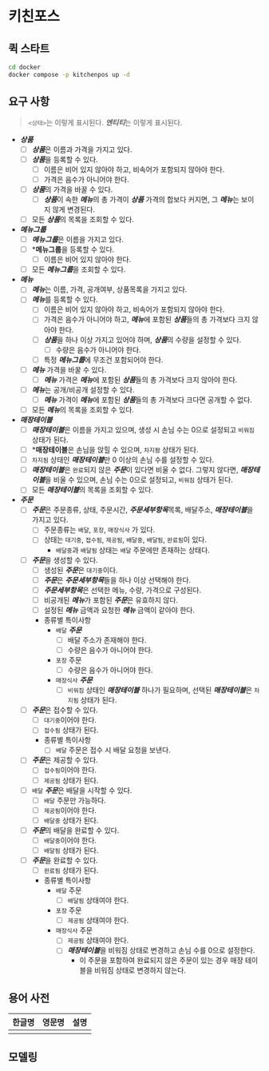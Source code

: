 # 키친포스

## 퀵 스타트

```sh
cd docker
docker compose -p kitchenpos up -d
```

## 요구 사항
> `<상태>`는 이렇게 표시된다.
> ***엔티티***는 이렇게 표시된다.

- ***상품***
    - [ ] ***상품***은 이름과 가격을 가지고 있다.
    - [ ] ***상품***을 등록할 수 있다.
        - [ ] 이름은 비어 있지 않아야 하고, 비속어가 포함되지 않아야 한다.
        - [ ] 가격은 음수가 아니어야 한다.
    - [ ] ***상품***의 가격을 바꿀 수 있다.
        - [ ] ***상품***이 속한 ***메뉴***의 총 가격이 ***상품*** 가격의 합보다 커지면, 그 ***메뉴***는 보이지 않게 변경된다.
    - [ ] 모든 ***상품***의 목록을 조회할 수 있다.
- ***메뉴그룹***
    - [ ] ***메뉴그룹***은 이름을 가지고 있다.
    - [ ] ***메뉴그룹**을 등록할 수 있다.
        - [ ] 이름은 비어 있지 않아야 한다.
    - [ ] 모든 ***메뉴그룹***을 조회할 수 있다.
- ***메뉴***
    - [ ] ***메뉴***는 이름, 가격, 공개여부, 상품목록을 가지고 있다.
    - [ ] ***메뉴***를 등록할 수 있다.
        - [ ] 이름은 비어 있지 않아야 하고, 비속어가 포함되지 않아야 한다.
        - [ ] 가격은 음수가 아니어야 하고, ***메뉴***에 포함된 ***상품***들의 총 가격보다 크지 않아야 한다.
        - [ ] ***상품***을 하나 이상 가지고 있어야 하며, ***상품***의 수량을 설정할 수 있다.
            - [ ] 수량은 음수가 아니어야 한다.
        - [ ] 특정 ***메뉴그룹***에 무조건 포함되어야 한다.
    - [ ] ***메뉴*** 가격을 바꿀 수 있다.
        - [ ] ***메뉴*** 가격은 ***메뉴***에 포함된 ***상품***들의 총 가격보다 크지 않아야 한다.
    - [ ] ***메뉴***는 공개/비공개 설정할 수 있다.
        - [ ] ***메뉴*** 가격이 ***메뉴***에 포함된 ***상품***들의 총 가격보다 크다면 공개할 수 없다.
    - [ ] 모든 ***메뉴***의 목록을 조회할 수 있다.
- ***매장테이블***
    - [ ] ***매장테이블***은 이름을 가지고 있으며, 생성 시 손님 수는 0으로 설정되고 `비워짐` 상태가 된다.
    - [ ] ***매장테이블**은 손님을 앉힐 수 있으며, `차지돰` 상태가 된다.
    - [ ] `차지됨` 상태인 ***매장테이블***만 0 이상의 손님 수를 설정할 수 있다.
    - [ ] ***매장테이블***은 `완료`되지 않은 ***주문***이 있다면 비울 수 없다. 그렇지 않다면, ***매장테이블***을 비울 수 있으며, 손님 수는 0으로 설정되고, `비워짐` 상태가 된다.
    - [ ] 모든 ***매장테이블***의 목록을 조회할 수 있다.
- ***주문***
    - [ ] ***주문***은 주문종류, 상태, 주문시간, ***주문세부항목***목록, 배달주소, ***매장테이블***을 가지고 있다.
        - [ ] 주문종류는 `배달`, `포장`, `매장식사`  가 있다.
        - [ ] 상태는 `대기중`, `접수됨`, `제공됨`, `배달중`, `배달됨`, `완료됨`이 있다.
            - `배달중`과 `배달됨` 상태는 `배달` 주문에만 존재하는 상태다.
    - [ ] ***주문***을 생성할 수 있다.
        - [ ] 생성된 ***주문***은 `대기중`이다.
        - [ ] ***주문***은 ***주문세부항목***들을 하나 이상 선택해야 한다.
        - [ ] ***주문세부항목***은 선택한 메뉴, 수량, 가격으로 구성된다.
        - [ ] 비공개된 ***메뉴***가 포함된 ***주문***은 유효하지 않다.
        - [ ] 설정된 ***메뉴*** 금액과 요청한 ***메뉴*** 금액이 같아야 한다.
        - 종류별 특이사항
            - `배달` ***주문***
                - [ ] 배달 주소가 존재해야 한다.
                - [ ] 수량은 음수가 아니어야 한다.
            - `포장` 주문
                - [ ] 수량은 음수가 아니어야 한다.
            - `매장식사` ***주문***
                - [ ] `비워짐` 상태인 ***매장테이블*** 하나가 필요하며, 선택된 ***매장테이블***은 `차지됨` 상태가 된다.
    - [ ] ***주문***은 접수할 수 있다.
        - [ ] `대기중`이어야 한다.
        - [ ] `접수됨` 상태가 된다.
        - 종류별 특이사항
            - [ ] `배달` 주문은 접수 시 배달 요청을 보낸다.
    - [ ] ***주문***은 제공할 수 있다.
        - [ ] `접수됨`이어야 한다.
        - [ ] `제공됨` 상태가 된다.
    - [ ] `배달` ***주문***은 배달을 시작할 수 있다.
        - [ ] `배달` 주문만 가능하다.
        - [ ] `제공됨`이어야 한다.
        - [ ] `배달중` 상태가 된다.
    - [ ] ***주문***의 배달을 완료할 수 있다.
        - [ ] `배달중`이어야 한다.
        - [ ] `배달됨` 상태가 된다.
    - [ ] ***주문***을 완료할 수 있다.
        - [ ] `완료됨` 상태가 된다.
        - 종류별 특이사항
            - `배달` 주문
                - [ ] `배달됨` 상태여야 한다.
            - `포장` 주문
                - [ ] `제공됨` 상태여야 한다.
            - `매장식사` 주문
                - [ ] `제공됨` 상태여야 한다.
                - [ ] ***매장테이블***을 비워짐 상태로 변경하고 손님 수를 0으로 설정한다.
                    - 이 주문을 포함하여 완료되지 않은 주문이 있는 경우 매장 테이블을 비워짐 상태로 변경하지 않는다.

## 용어 사전

| 한글명 | 영문명 | 설명 |
| --- | --- | --- |
|  |  |  |

## 모델링
